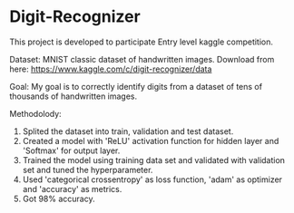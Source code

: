 # Digit-Recognizer
This project is developed to participate Entry level kaggle competition.

Dataset: 
MNIST classic dataset of handwritten images.
Download from here: https://www.kaggle.com/c/digit-recognizer/data

Goal:
My goal is to correctly identify digits from a dataset of tens of thousands of handwritten images. 


Methodolody:
1. Splited the dataset into train, validation and test dataset.
3. Created a model with 'ReLU' activation function for hidden layer and 'Softmax' for output layer.
2. Trained the model using training data set and validated with validation set and tuned the hyperparameter.
3. Used 'categorical crossentropy' as loss function, 'adam' as optimizer and 'accuracy' as metrics.
4. Got 98% accuracy.
